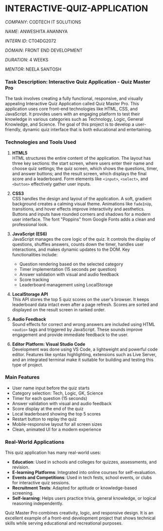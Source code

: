 # INTERACTIVE-QUIZ-APPLICATION

*COMPANY*: CODTECH IT SOLUTIONS

*NAME*: ANWESHITA ANANNYA

*INTERN ID*: CT04DG2072

*DOMAIN*: FRONT END DEVELOPMENT

*DURATION*: 4 WEEKS

*MENTOR*: NEELA SANTOSH

### Task Description: Interactive Quiz Application - Quiz Master Pro

The task involves creating a fully functional, responsive, and visually appealing Interactive Quiz Application called Quiz Master Pro. This application uses core front-end technologies like HTML, CSS, and JavaScript. It provides users with an engaging platform to test their knowledge in various categories such as Technology, Logic, General Knowledge, and Science. The goal of this project is to develop a user-friendly, dynamic quiz interface that is both educational and entertaining.

### Technologies and Tools Used

1. **HTML5**  
   HTML structures the entire content of the application. The layout has three key sections: the start screen, where users enter their name and choose quiz settings; the quiz screen, which shows the questions, timer, and answer buttons; and the result screen, which displays the final score and a leaderboard. Form elements like `<input>`, `<select>`, and `<button>` effectively gather user inputs.

2. **CSS3**  
   CSS handles the design and layout of the application. A soft, gradient background creates a calming visual theme. Animations like `fadeInUp`, transitions, and hover effects improve interactivity and aesthetics. Buttons and inputs have rounded corners and shadows for a modern user interface. The font "Poppins" from Google Fonts adds a clean and professional look.

3. **JavaScript (ES6)**  
   JavaScript manages the core logic of the quiz. It controls the display of questions, shuffles answers, counts down the timer, handles user interactions, and makes dynamic updates to the DOM. Key functionalities include:

   * Question rendering based on the selected category
   * Timer implementation (15 seconds per question)
   * Answer validation with visual and audio feedback
   * Score tracking
   * Leaderboard management using LocalStorage

4. **LocalStorage API**  
   This API stores the top 5 quiz scores on the user's browser. It keeps leaderboard data intact even after a page refresh. Scores are sorted and displayed on the result screen in ranked order.

5. **Audio Feedback**  
   Sound effects for correct and wrong answers are included using HTML `<audio>` tags and triggered by JavaScript. These sounds improve engagement and provide immediate feedback to the user.

6. **Editor Platform: Visual Studio Code**  
   Development was done using VS Code, a lightweight and powerful code editor. Features like syntax highlighting, extensions such as Live Server, and an integrated terminal make it suitable for building and testing this type of project.

### Main Features

* User name input before the quiz starts
* Category selection: Tech, Logic, GK, Science
* Timer for each question (15 seconds)
* Answer validation with visual and audio feedback
* Score display at the end of the quiz
* Local leaderboard showing the top 5 scores
* Restart button to replay the quiz
* Mobile-responsive layout for all screen sizes
* Clean, animated UI for a modern experience

### Real-World Applications

This quiz application has many real-world uses:

* **Education**: Used in schools and colleges for quizzes, assessments, and revision.
* **E-learning Platforms**: Integrated into online courses for self-evaluation.
* **Events and Competitions**: Used in tech fests, school events, or clubs for interactive quiz sessions.
* **Recruitment Tests**: Adapted for aptitude or knowledge-based screening.
* **Self-learning**: Helps users practice trivia, general knowledge, or logical reasoning independently.

Quiz Master Pro combines creativity, logic, and responsive design. It is an excellent example of a front-end development project that shows technical skills while serving educational and recreational purposes.

